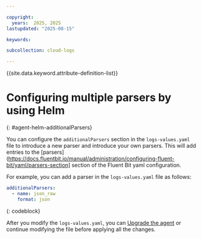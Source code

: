 ```yaml
---

copyright:
  years:  2025, 2025
lastupdated: "2025-08-15"

keywords:

subcollection: cloud-logs

---
```


{{site.data.keyword.attribute-definition-list}}


# Configuring multiple parsers by using Helm
{: #agent-helm-additionalParsers}

You can configure the `additionalParsers` section in the `logs-values.yaml` file to introduce a new parser and introduce your own parsers. This will add entries to the [parsers](https://docs.fluentbit.io/manual/administration/configuring-fluent-bit/yaml/parsers-section] section of the Fluent Bit yaml configuration.


For example, you can add a parser in the `logs-values.yaml` file as follows:


```yaml
additionalParsers:
  - name: json_raw
    format: json
```
{: codeblock}


After you modify the `logs-values.yaml`, you can [Upgrade the agent](/docs/cloud-logs?topic=cloud-logs-agent-helm-update) or continue modifying the file before applying all the changes.
